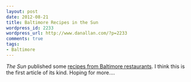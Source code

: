 ```yaml
---
layout: post
date: 2012-08-21
title: Baltimore Recipes in the Sun
wordpress_id: 2233
wordpress_url: http://www.danallan.com/?p=2233
comments: true
tags:
- Baltimore
---
```

_The Sun_ published some [recipes from Baltimore restaurants](http://www.baltimoresun.com/entertainment/dining/bal-classic-baltimore-restaurant-recipes-pictures,0,5786936.photogallery). I think this is the first article of its kind. Hoping for more....
